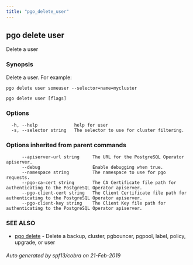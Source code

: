 ```yaml
---
title: "pgo_delete_user"
---
```

## pgo delete user

Delete a user

### Synopsis

Delete a user. For example:

    pgo delete user someuser --selector=name=mycluster

```
pgo delete user [flags]
```

### Options

```
  -h, --help              help for user
  -s, --selector string   The selector to use for cluster filtering.
```

### Options inherited from parent commands

```
      --apiserver-url string     The URL for the PostgreSQL Operator apiserver.
      --debug                    Enable debugging when true.
      --namespace string         The namespace to use for pgo requests.
      --pgo-ca-cert string       The CA Certificate file path for authenticating to the PostgreSQL Operator apiserver.
      --pgo-client-cert string   The Client Certificate file path for authenticating to the PostgreSQL Operator apiserver.
      --pgo-client-key string    The Client Key file path for authenticating to the PostgreSQL Operator apiserver.
```

### SEE ALSO

* [pgo delete](/commands/pgo_delete/)	 - Delete a backup, cluster, pgbouncer, pgpool, label, policy, upgrade, or user

###### Auto generated by spf13/cobra on 21-Feb-2019
